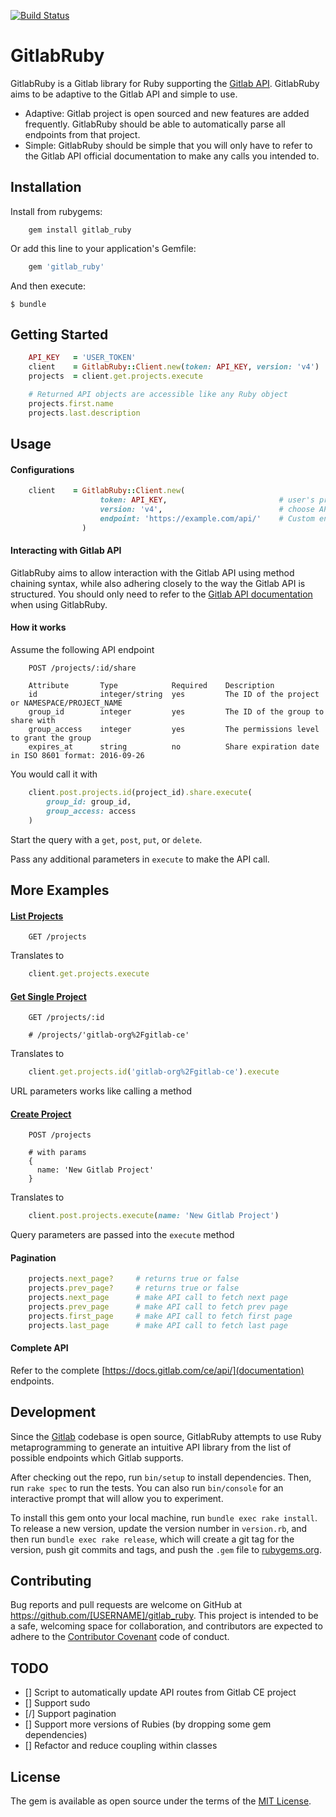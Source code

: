 [![Build Status](https://travis-ci.org/tmlee/gitlab_ruby.svg?branch=master)](https://travis-ci.org/tmlee/gitlab_ruby)

# GitlabRuby

GitlabRuby is a Gitlab library for Ruby supporting the [Gitlab API](https://docs.gitlab.com/ce/api/README.html).
GitlabRuby aims to be adaptive to the Gitlab API and simple to use.

* Adaptive: Gitlab project is open sourced and new features are added frequently. GitlabRuby should be able to automatically parse all endpoints from that project.
* Simple: GitlabRuby should be simple that you will only have to refer to the Gitlab API official documentation to make any calls you intended to.

## Installation

Install from rubygems:

```
    gem install gitlab_ruby
```

Or add this line to your application's Gemfile:

```ruby
    gem 'gitlab_ruby'
```

And then execute:

    $ bundle

## Getting Started

```ruby
    API_KEY   = 'USER_TOKEN'                                            # OBTAIN API KEY FROM GITLAB.com
    client    = GitlabRuby::Client.new(token: API_KEY, version: 'v4')
    projects  = client.get.projects.execute                             # List all projects

    # Returned API objects are accessible like any Ruby object
    projects.first.name
    projects.last.description
```

## Usage

#### Configurations

```ruby
    client    = GitlabRuby::Client.new(
                    token: API_KEY,                         # user's private token or OAuth2 access token
                    version: 'v4',                          # choose API version, default: v4
                    endpoint: 'https://example.com/api/'    # Custom endpoint for self-hosted Gitlab, default: https://gitlab.com/api/
                )
```

#### Interacting with Gitlab API

GitlabRuby aims to allow interaction with the Gitlab API using method chaining syntax, while also adhering closely to the way the Gitlab API is structured. You should only need to refer to the [Gitlab API documentation](https://docs.gitlab.com/ce/api/README.html) when using GitlabRuby.

#### How it works

Assume the following API endpoint
```
    POST /projects/:id/share

    Attribute       Type            Required    Description
    id              integer/string  yes         The ID of the project or NAMESPACE/PROJECT_NAME
    group_id        integer         yes         The ID of the group to share with
    group_access    integer         yes         The permissions level to grant the group
    expires_at      string          no          Share expiration date in ISO 8601 format: 2016-09-26
```

You would call it with

```ruby
    client.post.projects.id(project_id).share.execute(
        group_id: group_id, 
        group_access: access
    )
```

Start the query with a `get`, `post`, `put`, or `delete`.

Pass any additional parameters in `execute` to make the API call.

## More Examples

#### [List Projects](https://docs.gitlab.com/ce/api/projects.html#projects)
```
    GET /projects
```
Translates to
```ruby
    client.get.projects.execute
```

#### [Get Single Project](https://docs.gitlab.com/ce/api/projects.html##get-single-project)
```
    GET /projects/:id

    # /projects/'gitlab-org%2Fgitlab-ce'
```
Translates to
```ruby
    client.get.projects.id('gitlab-org%2Fgitlab-ce').execute
```
URL parameters works like calling a method

#### [Create Project](https://docs.gitlab.com/ce/api/projects.html#create-project)
```
    POST /projects
    
    # with params
    {
      name: 'New Gitlab Project'
    }
```
Translates to
```ruby
    client.post.projects.execute(name: 'New Gitlab Project')
```
Query parameters are passed into the `execute` method

#### Pagination
```ruby
    projects.next_page?     # returns true or false
    projects.prev_page?     # returns true or false
    projects.next_page      # make API call to fetch next page
    projects.prev_page      # make API call to fetch prev page
    projects.first_page     # make API call to fetch first page
    projects.last_page      # make API call to fetch last page
```

#### Complete API

Refer to the complete [https://docs.gitlab.com/ce/api/](documentation) endpoints.

## Development

Since the [Gitlab](https://gitlab.com/gitlab-org/gitlab-ce) codebase is open source, GitlabRuby attempts to use Ruby metaprogramming to generate an intuitive API library from the list of possible endpoints which Gitlab supports.

After checking out the repo, run `bin/setup` to install dependencies. Then, run `rake spec` to run the tests. You can also run `bin/console` for an interactive prompt that will allow you to experiment.

To install this gem onto your local machine, run `bundle exec rake install`. To release a new version, update the version number in `version.rb`, and then run `bundle exec rake release`, which will create a git tag for the version, push git commits and tags, and push the `.gem` file to [rubygems.org](https://rubygems.org).

## Contributing

Bug reports and pull requests are welcome on GitHub at https://github.com/[USERNAME]/gitlab_ruby. This project is intended to be a safe, welcoming space for collaboration, and contributors are expected to adhere to the [Contributor Covenant](http://contributor-covenant.org) code of conduct.

## TODO

- [] Script to automatically update API routes from Gitlab CE project
- [] Support sudo
- [/] Support pagination
- [] Support more versions of Rubies (by dropping some gem dependencies)
- [] Refactor and reduce coupling within classes

## License

The gem is available as open source under the terms of the [MIT License](http://opensource.org/licenses/MIT).

